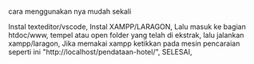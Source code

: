 cara menggunakan nya mudah sekali


Instal  texteditor/vscode,
Instal  XAMPP/LARAGON,
Lalu masuk ke bagian htdoc/www,
tempel atau open folder yang telah di ekstrak, 
lalu jalankan xampp/laragon,
Jika memakai xampp ketikkan pada mesin pencaraian seperti ini "http://localhost/pendataan-hotel/",
SELESAI,
